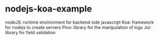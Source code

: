 # nodejs-koa-example
nodeJS: runtime environment for backend side javascript
Koa: framework for nodejs to create servers
Pino: library for the manipulation of logs
Joi: library for field validation
